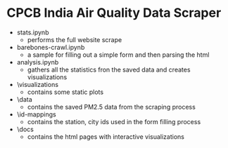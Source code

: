 # CPCB India Air Quality Data Scraper

* stats.ipynb
  * performs the full website scrape
* barebones-crawl.ipynb
  * a sample for filling out a simple form and then parsing the html
* analysis.ipynb
  * gathers all the statistics fron the saved data and creates visualizations 
* \visualizations
  * contains some static plots
* \data
  * contains the saved PM2.5 data from the scraping process
* \id-mappings
  * contains the station, city ids used in the form filling process
* \docs
  * contains the html pages with interactive visualizations


